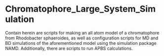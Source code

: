 # Chromatophore_Large_System_Simulation
Contain herein are scripts for making an all atom model of a chromatophore from Rhodobacter sphaeroides, as well as configuration scripts for MD and BD simulations of the aforementioned model using the simulation package NAMD.  Additionally, there are scripts to run APBS calculations.
